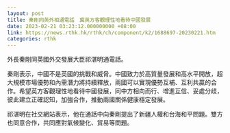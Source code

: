 ```yaml
---
layout: post
title: 秦剛同英外相通電話　冀英方客觀理性地看待中國發展
date: 2023-02-21 03:23:12.000000000 +08:00
link: https://news.rthk.hk/rthk/ch/component/k2/1688697-20230221.htm
categories: rthk
---
```


外長秦剛同英國外交發展大臣祁湛明通電話。

秦剛表示，中國不是英國的挑戰和威脅。中國致力於高質量發展和高水平開放，超大規模市場優勢和內需潛力將持續釋放，兩國可以實現優勢互補、互利共贏的合作。希望英方客觀理性地看待中國發展，同中方相向而行、增進互信、妥處分歧，彼此建立正確認知，加強合作，推動兩國關係健康穩定發展。

祁湛明在社交網站表示，他在通話中向秦剛提出了新疆人權和台海和平問題。雙方也同意合作，共同應對氣候變化、貿易等問題。
